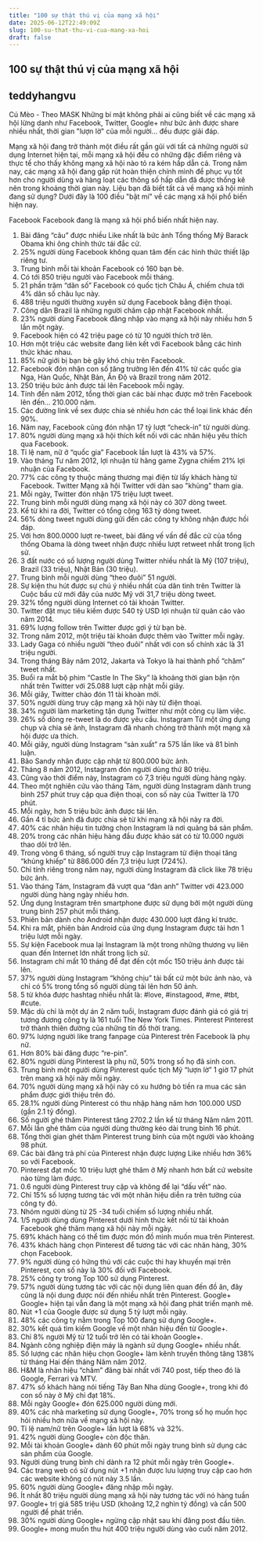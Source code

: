 ```yaml
---
title: "100 sự thật thú vị của mạng xã hội"
date: 2025-06-12T22:49:09Z
slug: 100-su-that-thu-vi-cua-mang-xa-hoi
draft: false
---
```


## 100 sự thật thú vị của mạng xã hội

## teddyhangvu

Cú Mèo - Theo MASK
Những bí mật không phải ai cũng biết về các mạng xã hội lừng danh như Facebook, Twitter, Google+ như bức ảnh được share nhiều nhất, thời gian "lượn lờ" của mỗi người... đều được giải đáp.

 
Mạng xã hội đang trở thành một điều rất gần gũi với tất cả những người sử dụng Internet hiện tại, mỗi mạng xã hội đều có những đặc điểm riêng và thực tế cho thấy không mạng xã hội nào tỏ ra kém hấp dẫn cả. Trong năm nay, các mạng xã hội đang gấp rút hoàn thiện chính mình để phục vụ tốt hơn cho người dùng và hàng loạt các thông số hấp dẫn đã được thống kê nên trong khoảng thời gian này. Liệu bạn đã biết tất cả về mạng xã hội mình đang sử dụng? Dưới đây là 100 điều "bật mí" về các mạng xã hội phổ biến hiện nay.
 
Facebook
 Facebook đang là mạng xã hội phổ biến nhất hiện nay.
1. Bài đăng “câu” được nhiều Like nhất là bức ảnh Tổng thống Mỹ Barack Obama khi ông chính thức tái đắc cử.
2. 25% người dùng Facebook không quan tâm đến các hình thức thiết lập riêng tư.
3. Trung bình mỗi tài khoản Facebook có 160 bạn bè.
4. Có tới 850 triệu người vào Facebook mỗi tháng.
5. 21 phần trăm “dân số” Facebook có quốc tịch Châu Á, chiếm chưa tới 4% dân số châu lục này.
6. 488 triệu người thường xuyên sử dụng Facebook bằng điện thoại.
7. Công dân Brazil là những người chăm cập nhật Facebook nhất.
8. 23% người dùng Facebook đăng nhập vào mạng xã hội này nhiều hơn 5 lần một ngày.
9. Facebook hiện có 42 triệu page có từ 10 người thích trở lên.
10. Hơn một triệu các website đang liên kết với Facebook bằng các hình thức khác nhau.
11. 85% nữ giới bị bạn bè gây khó chịu trên Facebook.
12. Facebook đón nhận con số tăng trưởng lên đến 41% từ các quốc gia Nga, Hàn Quốc, Nhật Bản, Ấn Độ và Brazil trong năm 2012.
13. 250 triệu bức ảnh được tải lên Facebook mỗi ngày.
14. Tính đến năm 2012, tổng thời gian các bài nhạc được mở trên Facebook lên đến… 210.000 năm.
15. Các đường link về sex được chia sẻ nhiều hơn các thể loại link khác đến 90%.
16. Năm nay, Facebook cũng đón nhận 17 tỷ lượt “check-in” từ người dùng.
17. 80% người dùng mạng xã hội thích kết nối với các nhãn hiệu yêu thích qua Facebook.
18. Tỉ lệ nam, nữ ở “quốc gia” Facebook lần lượt là 43% và 57%.
19. Vào tháng Tư năm 2012, lợi nhuận từ hãng game Zygna chiếm 21% lợi nhuận của Facebook.
20. 77% các công ty thuộc mảng thương mại điện từ lấy khách hàng từ Facebook. 
Twitter
 Mạng xã hội Twitter với dàn sao "khủng" tham gia.
21. Mỗi ngày, Twitter đón nhận 175 triệu lượt tweet.
22. Trung bình mỗi người dùng mạng xã hội này có 307 dòng tweet.
23. Kể từ khi ra đời, Twitter có tổng cộng 163 tỷ dòng tweet.
24. 56% dòng tweet người dùng gửi đến các công ty không nhận được hồi đáp.
25. Với hơn 800.0000 lượt re-tweet, bài đăng vế vấn đề đắc cử của tổng thống Obama là dòng tweet nhận được nhiều lượt retweet nhất trong lịch sử.
26. 3 đất nước có số lượng người dùng Twitter nhiều nhất là Mỹ (107 triệu), Brazil (33 triệu), Nhật Bản (30 triệu).
27. Trung bình mỗi người dùng “theo đuôi” 51 người.
28. Sự kiện thu hút được sự chú ý nhiều nhất của dân tình trên Twitter là Cuộc bầu cử mới đây của nước Mỹ với 31,7 triệu dòng tweet.
29. 32% tổng người dùng Internet có tài khoản Twitter.
30. Twitter đặt mục tiêu kiếm được 540 tỷ USD lợi nhuận từ quản cáo vào năm 2014.
31. 69% lượng follow trên Twitter được gợi ý từ bạn bè.
32. Trong năm 2012, một triệu tài khoản được thêm vào Twitter mỗi ngày.
33. Lady Gaga có nhiều người “theo đuôi” nhất với con số chính xác là 31 triệu người.
35. Trong tháng Bảy năm 2012, Jakarta và Tokyo là hai thành phố “chăm” tweet nhất.
36. Buổi ra mắt bộ phim “Castle In The Sky” là khoảng thời gian bận rộn nhất trên Twitter với 25.088 lượt cập nhật mỗi giây.
37. Mỗi giây, Twitter chào đón 11 tài khoàn mới.
38. 50% người dùng truy cập mạng xã hội này từ điện thoại.
39. 34% người làm marketing tận dụng Twitter như một công cụ làm việc.
40. 26% số dòng re-tweet là do được yêu cầu.
Instagram
 Từ một ứng dụng chụp và chia sẻ ảnh, Instagram đã nhanh chóng trở thành một mạng xã hội được ưa thích.
41. Mỗi giây, người dùng Instagram “sản xuất” ra 575 lần like và 81 bình luận.
42. Bão Sandy nhận được cập nhật từ 800.000 bức ảnh.
43. Tháng 8 năm 2012, Instagram đón người dùng thứ 80 triệu.
44. Cũng vào thời điểm này, Instagram có 7,3 triệu người dùng hàng ngày.
45. Theo một nghiên cứu vào tháng Tám, người dùng Instagram dành trung bình 257 phút truy cập qua điện thoại, con số này của Twitter là 170 phút.
46. Mỗi ngày, hơn 5 triệu bức ảnh được tải lên.
47. Gần 4 tỉ bức ảnh đã được chia sẻ từ khi mạng xã hội này ra đời.
48. 40% các nhãn hiệu tin tưởng chọn Instagram là nơi quảng bá sản phẩm.
49. 20% trong các nhãn hiệu hàng đầu được khảo sát có từ 10.000 người thao dõi trở lên.
50. Trong vòng 6 tháng, số người truy cập Instagram từ điện thoại tăng “khủng khiếp” từ 886.000 đến 7,3 triệu lượt (724%).
51. Chỉ tính riêng trong năm nay, người dùng Instagram đã click like 78 triệu bức ảnh.
52. Vào tháng Tám, Instagram đã vượt qua “đàn anh” Twitter với 423.000 người dùng hàng ngày nhiều hơn.
53. Ứng dụng Instagram trên smartphone được sử dụng bởi một người dùng trung bình 257 phút mỗi tháng.
54. Phiên bản dành cho Android nhận được 430.000 lượt đăng kí trước.
55. Khi ra mắt, phiên bản Android của ứng dụng Instagram được tải hơn 1 triệu lượt mỗi ngày.
56. Sự kiện Facebook mua lại Instagram là một trong những thương vụ liên quan đến Internet lớn nhất trong lịch sử.
57. Instagram chỉ mất 10 tháng để đạt đến cột mốc 150 triệu ảnh được tải lên.
58. 37% người dùng Instagram “không chịu” tải bất cứ một bức ảnh nào, và chỉ có 5% trong tổng số người dùng tải lên hơn 50 ảnh.
59. 5 từ khóa được hashtag nhiều nhất là: #love, #instagood, #me, #tbt, #cute.
60. Mặc dù chỉ là một dự án 2 năm tuổi, Instagram được đánh giá có giá trị tương đương công ty là 161 tuổi The New York Times.
Pinterest
 Pinterest trở thành thiên đường của những tín đồ thời trang.
61. 97% lượng người like trang fanpage của Pinterest trên Facebook là phụ nữ.
62. Hơn 80% bài đăng được “re-pin”.
63. 80% người dùng Pinterest là phụ nữ, 50% trong số họ đã sinh con.
64. Trung bình một người dùng Pinterest quốc tịch Mỹ “lượn lờ” 1 giờ 17 phút trên mang xã hội này mỗi ngày.
65. 70% người dùng mạng xã hội này có xu hướng bỏ tiền ra mua các sản phẩm được giới thiệu trên đó.
66. 28.1% người dùng Pinterest có thu nhập  hàng năm hơn 100.000 USD (gần 2.1 tỷ đồng).
67. Số người ghé thăm Pinterest tăng 2702.2 lần kể từ tháng Năm năm 2011.
68. Mỗi lần ghé thăm của người dùng thường kéo dài trung bình 16 phút.
69. Tổng thời gian ghét thăm Pinterest trung bình của một người vào khoảng 98 phút.
70. Các bài đăng trả phí của Pinterest nhận được lượng Like nhiều hơn 36% so với Facebook.
71. Pinterest đạt mốc 10 triệu lượt ghé thăm ở Mỹ nhanh hơn bất cứ website nào từng làm được.
72. 0.6 người dùng Pinterest truy cập và không để lại “dấu vết” nào.
73. Chỉ 15% số lượng tương tác với một nhãn hiệu diễn ra trên tường của công ty đó.
74. Nhóm người dùng từ 25 -34 tuổi chiếm số lượng nhiều nhất.
75. 1/5 người dùng dùng Pinterest dưới hình thức kết nối từ tài khoản Facebook ghé thăm mạng xã hội này mỗi ngày.
76. 69% khách hàng có thể tìm được món đồ mình muốn mua trên Pinterest.
77. 43% khách hàng chọn Pinterest để tương tác với các nhãn hàng, 30% chọn Facebook.
78. 9% người dùng có hứng thú với các cuộc thi hay khuyến mại trên Pinterest, con số này là 30% đối với Facebook.
79. 25% công ty trong Top 100 sử dụng Pinterest.
80. 57% người dùng tương tác với các nội dung liên quan đến đồ ăn, đây cũng là nội dung được nói đến nhiều nhất trên Pinterest. 
Google+
 Google+ hiện tại vẫn đang là một mạng xã hội đang phát triển mạnh mẽ.
81. Nút +1 của Google được sử dụng 5 tỷ lượt mỗi ngày.
82. 48% các công ty nằm trong Top 100 đang sử dụng Google+.
83. 30% kết quả tìm kiếm Google về một nhãn hiệu đến từ Google+.
84. Chỉ 8% người Mỹ từ 12 tuổi trở lên có tài khoản Google+.
85. Ngành công nghiệp điện máy là ngành sử dụng Google+ nhiều nhất.
86.  Số lượng các nhãn hiệu chọn Google+ làm kênh truyền thông tăng 138% từ tháng Hai đến tháng Năm năm 2012.
87. H&M là nhãn hiệu “chăm” đăng bài nhất với 740 post, tiếp theo đó là Google, Ferrari và MTV.
88. 47% số khách hàng nói tiếng Tây Ban Nha dùng Google+, trong khi đó con số này ở Mỹ chỉ đạt 18%.
89. Mỗi ngày Google+ đón 625.000 người dùng mới.
90. 40% các nhà marketing sử dụng Google+, 70% trong số họ muốn học hỏi nhiều hơn nữa về mạng xã hội này.
91. Tỉ lệ nam/nữ trên Google+ lần lượt là 68% và 32%.
92. 42% người dùng Google+ còn độc thân.
93. Mỗi tài khoản Google+ dành 60 phút mỗi ngày trung bình sử dụng các sản phẩm của Google.
94. Người dùng trung bình chỉ dành ra 12 phút mỗi ngày trên Google+.
95. Các trang web có sử dụng nút +1 nhận được lưu lượng truy cập cao hơn các website không có nút này 3.5 lần.
96. 60% người dùng Google+ đăng nhập mỗi ngày.
97. Ít nhất 80 triệu người dùng mạng xã hội này tương tác với nó hàng tuần
98. Google+ trị giá 585 triệu USD (khoảng 12,2 nghìn tỷ đồng) và cần 500 người để phát triển.
99. 30% người dùng Google+ ngừng cập nhật sau khi đăng post đầu tiên.
100. Google+ mong muốn thu hút 400 triệu người dùng vào cuối năm 2012.